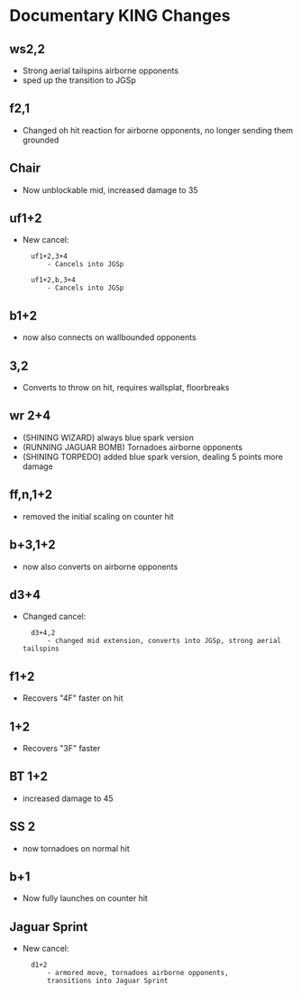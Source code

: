 # Documentary KING Changes

## ws2,2
- Strong aerial tailspins airborne opponents
- sped up the transition to JGSp

## f2,1
- Changed oh hit reaction for airborne opponents, no longer sending them grounded

## Chair
- Now unblockable mid, increased damage to 35

## uf1+2
- New cancel:	

		uf1+2,3+4
			- Cancels into JGSp
					
		uf1+2,b,3+4
			- Cancels into JGSp
					
## b1+2
- now also connects on wallbounded opponents

## 3,2
- Converts to throw on hit, requires wallsplat, floorbreaks

## wr 2+4
- (SHINING WIZARD) always blue spark version
- (RUNNING JAGUAR BOMB) Tornadoes airborne opponents
- (SHINING TORPEDO) added blue spark version, dealing 5 points more damage

## ff,n,1+2
- removed the initial scaling on counter hit

## b+3,1+2
- now also converts on airborne opponents

## d3+4
- Changed cancel:	

		d3+4,2
			- changed mid extension, converts into JGSp, strong aerial tailspins

## f1+2
- Recovers "4F" faster on hit

## 1+2
- Recovers "3F" faster

## BT 1+2
- increased damage to 45

## SS 2
- now tornadoes on normal hit

## b+1
- Now fully launches on counter hit

## Jaguar Sprint
- New cancel:

		d1+2
			- armored move, tornadoes airborne opponents,
			transitions into Jaguar Sprint

